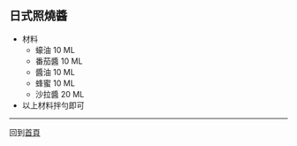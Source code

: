 ## 日式照燒醬

- 材料
  - 蠔油 10 ML
  - 番茄醬 10 ML
  - 醬油 10 ML
  - 蜂蜜 10 ML
  - 沙拉醬 20 ML
- 以上材料拌勻即可

-----

回到[首頁](index.md)
